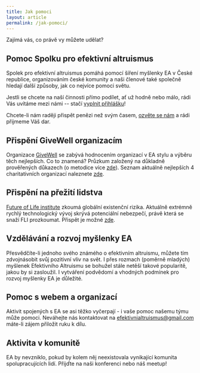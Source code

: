 ```yaml
---
title: Jak pomoci
layout: article
permalink: /jak-pomoci/
---
```

Zajímá vás, co právě vy můžete udělat?

## Pomoc Spolku pro efektivní altruismus
Spolek pro efektivní altruismus pomáhá pomocí šíření myšlenky EA v České
republice, organizováním české komunity a naši členové také společně hledají
další způsoby, jak co nejvíce pomoci světu.

Jestli se chcete na naší činnosti přímo podílet, ať už hodně nebo málo,
rádi Vás uvítáme mezi námi -- stačí [vyplnit přihlášku](/prihlaska)!

Chcete-li nám raději přispět penězi než svým časem, [ozvěte se nám](/kontakt)
a rádi přijmeme Váš dar.

## Přispění GiveWell organizacím
Organizace [GiveWell](http://www.givewell.org/) se zabývá hodnocením organizací v EA stylu a výběru těch nejlepších. Co to znamená? Průzkum založený na důkladně prověřených důkazech (o metodice více [zde](http://www.givewell.org/international)). Seznam aktuálně nejlepších 4 charitativních organizací naleznete [zde](http://www.givewell.org/charities/top-charities).

<!-- TODO: vypsat zde charity a co dělají -->
<!-- TODO: animal charity, atd. -->

## Přispění na přežití lidstva
[Future of Life institute](http://futureoflife.org/background/existential-risk/) zkoumá globální existenční rizika. Aktuálně extrémně rychlý technologický vývoj skrývá potenciální nebezpečí, právě která se snaží FLI prozkoumat. Přispět je možné [zde](http://futureoflife.org/get-involved/).

## Vzdělávání a rozvoj myšlenky EA
Přesvědčíte-li jednoho svého známého o efektivním altruismu, můžete tím zdvojnásobit svůj pozitivní vliv na svět.
I přes rozmach (poměrně mladých) myšlenek Efektivního Altruismu se bohužel stále netěší takové popularitě, jakou by si zasloužil. I vytváření podvědomí a vhodných podmínek pro rozvoj myšlenky EA je důležité.

## Pomoc s webem a organizací
Aktivit spojených s EA se asi těžko vyčerpají - i vaše pomoc našemu týmu může pomoci. Neváhejte nás kontaktovat na [efektivnialtruismus@gmail.com](mailto:efektivnialtruismus@gmail.com)
 máte-li zájem přiložit ruku k dílu.

## Aktivita v komunitě
EA by nevzniklo, pokud by kolem něj neexistovala vynikající komunita spolupracujících lidí. Přijďte na naši konferenci nebo náš meetup!

